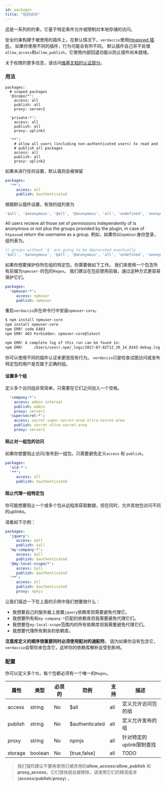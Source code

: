```yaml
---
id: packages
title: "包的访问"
---
```

这是一系列的约束，它基于特定条件允许或限制对本地存储的访问。

安全约束构建于被使用的插件上，在默认情况下，`verdaccio`使用[htpasswd 插件](https://github.com/verdaccio/verdaccio-htpasswd)。 如果你使用不同的插件，行为可能会有所不同。 默认插件自己并不处理`allow_access`和`allow_publish`，它使用内部回退功能以防止插件尚未就绪。

关于权限的更多信息，请访问[维基文档的认证部分](auth.md)。

### 用法

```yalm
packages:
  # scoped packages
  '@scope/*':
    access: all
    publish: all
    proxy: server2

  'private-*':
    access: all
    publish: all
    proxy: uplink1

  '**':
    # allow all users (including non-authenticated users) to read and
    # publish all packages
    access: all
    publish: all
    proxy: uplink2
```

如果未进行任何设置，默认值则会被保留

```yaml
packages:
  '**':
     access: all
     publish: $authenticated
```

根据默认插件设置，有效的组列表为

```js
'$all', '$anonymous', '@all', '@anonymous', 'all', 'undefined', 'anonymous'
```

All users recieve all those set of permissions independently of is anonymous or not plus the groups provided by the plugin, in case of `htpasswd` return the username as a group. 例如，如果你以`npmUser`身份登录，组列表为。

```js
// groups without '$' are going to be deprecated eventually
'$all', '$anonymous', '@all', '@anonymous', 'all', 'undefined', 'anonymous', 'npmUser'
```

如果你想要保护你所在组的特定包，你需要做如下工作。 我们来使用一个包含所有前缀为`npmuser-`的包的`Regex`。 我们建议在包前使用前缀，通过这种方式更容易保护它们。

```yaml
packages:
  'npmuser-*':
     access: npmuser
     publish: npmuser
```

重启`verdaccio`并在命令行中安装`npmuser-core`。

```bash
$ npm install npmuser-core
npm install npmuser-core
npm ERR! code E403
npm ERR! 403 Forbidden: npmuser-core@latest

npm ERR! A complete log of this run can be found in:
npm ERR!     /Users/user/.npm/_logs/2017-07-02T12_20_14_834Z-debug.log
```

你可以使用不同的插件认证来更改现有行为。 `verdaccio`只是检查试图访问或发布特定包的用户是否属于正确的组。

#### 设置多个组

定义多个访问组非常简单，只需要在它们之间加入一个空格。

```yaml
  'company-*':
    access: admin internal
    publish: admin
    proxy: server1
  'supersecret-*':
    access: secret super-secret-area ultra-secret-area
    publish: secret ultra-secret-area
    proxy: server1

```

#### 阻止对一组包的访问

如果你想要阻止访问/发布到一组包，只需要避免定义`access` 和 `publish`。

```yaml
packages:
  'old-*':
  '**':
     access: all
     publish: $authenticated
```

#### 阻止代理一组特定包

你可能想要阻止一个或多个包从远程库获取数据，但在同时，允许其他包访问不同的*uplinks*。

请看如下示例：

```yaml
packages:
  'jquery':
     access: $all
     publish: $all
  'my-company-*':
     access: $all
     publish: $authenticated
  '@my-local-scope/*':
     access: $all
     publish: $authenticated
  '**':
     access: all
     publish: $authenticated
     proxy: npmjs
```

让我们描述一下在上面的示例中我们想要做什么：

* 我想要自己的服务器上放置`jquery`依赖库但需要避免代理它。
* 我想要所有和`my-company-*`匹配的依赖库但我需要避免代理它们。
* 我想要在`my-local-scope`范围内的所有依赖库但我需要避免代理它们。
* 我想要代理所有剩余的依赖库。

**注意库定义的顺序很重要同时必须使用配对的通配符**。 因为如果你没有包含它，`verdaccio`会帮你来包含它，这样你的依赖库解析会受到影响。

### 配置

你可以定义多个`包`，每个包都必须有一个唯一的`Regex`。

| 属性      | 类型      | 必须的 | 范例             | 支持  | 描述              |
| ------- | ------- | --- | -------------- | --- | --------------- |
| access  | string  | No  | $all           | all | 定义允许访问包的组       |
| publish | string  | No  | $authenticated | all | 定义允许发布的组        |
| proxy   | string  | No  | npmjs          | all | 针对特定的uplink限制查找 |
| storage | boolean | No  | [true,false]   | all | TODO            |

> 我们强烈建议不要再使用已被弃用的**allow_access**/**allow_publish** 和 **proxy_access**，它们很快就会被移除，请使用它们的精简版本 (**access**/**publish**/**proxy**) 。